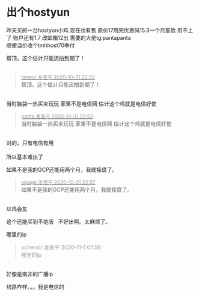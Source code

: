 # 出个hostyun


<img id="aimg_HggGO" onclick="zoom(this, this.src, 0, 0, 0)" class="zoom" src="https://i.loli.net/2020/10/31/PAUFf5Cxy8c2t4l.png" onmouseover="img_onmouseoverfunc(this)" onload="thumbImg(this)" border="0" alt="" /><br />
昨天买的一台hostyun小鸡 现在也有售 原价17用完优惠码15.3一个月那款 用不上了 账户还有1.7 改邮箱12出 需要的大佬tg:pantapanta<br />
顺便溢价收个tmhhost70季付<br />


帮顶，这个估计只能流拍到期了！<br />
<br />
<img src="static/image/smiley/default/lol.gif" smilieid="12" border="0" alt="" /><img src="static/image/smiley/default/lol.gif" smilieid="12" border="0" alt="" /><img src="static/image/smiley/default/lol.gif" smilieid="12" border="0" alt="" />

<div class="quote"><blockquote><font size="2"><a href="https://www.hostloc.com/forum.php?mod=redirect&amp;goto=findpost&amp;pid=9383033&amp;ptid=760769" target="_blank"><font color="#999999">llmwxt 发表于 2020-10-31 22:52</font></a></font><br />
帮顶，这个估计只能流拍到期了！</blockquote></div><br />
当时脑袋一热买来玩玩 家里不是电信网 估计这个鸡就是电信好使<img src="static/image/smiley/default/lol.gif" smilieid="12" border="0" alt="" />

<div class="quote"><blockquote><font size="2"><a href="https://www.hostloc.com/forum.php?mod=redirect&amp;goto=findpost&amp;pid=9383040&amp;ptid=760769" target="_blank"><font color="#999999">panta 发表于 2020-10-31 22:53</font></a></font><br />
当时脑袋一热买来玩玩 家里不是电信网 估计这个鸡就是电信好使</blockquote></div><br />
对的，只有电信有用<br />
<br />
所以基本难出了

如果不是我的GCP还能用两个月，我就接盘了。<img src="static/image/smiley/default/lol.gif" smilieid="12" border="0" alt="" />

<div class="quote"><blockquote><font size="2"><a href="https://www.hostloc.com/forum.php?mod=redirect&amp;goto=findpost&amp;pid=9383065&amp;ptid=760769" target="_blank"><font color="#999999">aipage 发表于 2020-10-31 22:57</font></a></font><br />
如果不是我的GCP还能用两个月，我就接盘了。</blockquote></div><br />
以鸡会友<img src="static/image/smiley/default/lol.gif" smilieid="12" border="0" alt="" /> 

这个还能买到不绝版&nbsp; &nbsp;不好出啊。太麻烦了。

哪里的ip

<div class="quote"><blockquote><font color="#999999">vchensir 发表于 2020-11-1 07:56</font><br />
<font color="#999999">哪里的ip</font></blockquote></div><br />
好像是南非的广播ip

线路咋样。。。我是电信的
